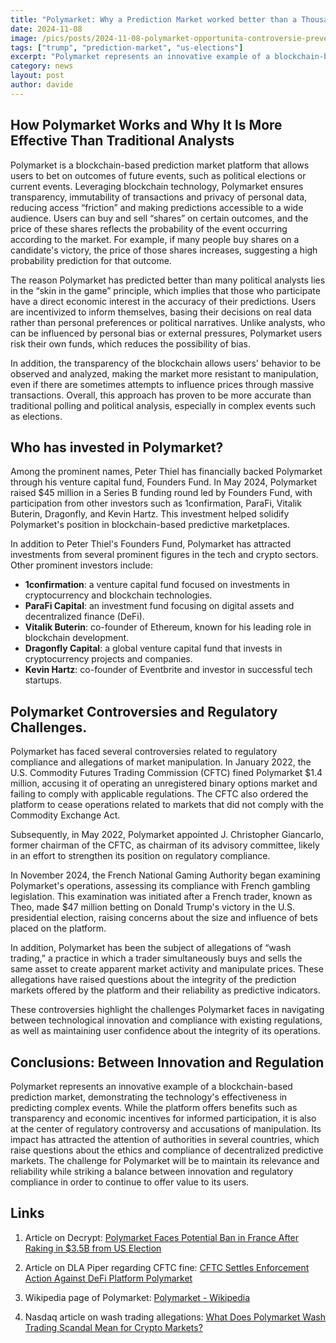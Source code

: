 ```yaml
---
title: "Polymarket: Why a Prediction Market worked better than a Thousand Analysts regarding the US Elections"
date: 2024-11-08
image: /pics/posts/2024-11-08-polymarket-opportunita-controversie-prevede-vittoria-trump/cover.jpeg
tags: ["trump", "prediction-market", "us-elections"]
excerpt: "Polymarket represents an innovative example of a blockchain-based prediction market, demonstrating the technology's effectiveness in predicting complex events, which in the US election 'worked' better than many emblazoned analysts"
category: news
layout: post
author: davide
---
```


How Polymarket Works and Why It Is More Effective Than Traditional Analysts
-----------


Polymarket is a blockchain-based prediction market platform that allows users to bet on outcomes of future events, such as political elections or current events. Leveraging blockchain technology, Polymarket ensures transparency, immutability of transactions and privacy of personal data, reducing access “friction” and making predictions accessible to a wide audience. Users can buy and sell “shares” on certain outcomes, and the price of these shares reflects the probability of the event occurring according to the market. For example, if many people buy shares on a candidate's victory, the price of those shares increases, suggesting a high probability prediction for that outcome.

The reason Polymarket has predicted better than many political analysts lies in the “skin in the game” principle, which implies that those who participate have a direct economic interest in the accuracy of their predictions. Users are incentivized to inform themselves, basing their decisions on real data rather than personal preferences or political narratives. Unlike analysts, who can be influenced by personal bias or external pressures, Polymarket users risk their own funds, which reduces the possibility of bias.

In addition, the transparency of the blockchain allows users' behavior to be observed and analyzed, making the market more resistant to manipulation, even if there are sometimes attempts to influence prices through massive transactions. Overall, this approach has proven to be more accurate than traditional polling and political analysis, especially in complex events such as elections.



Who has invested in Polymarket?
-----------

Among the prominent names, Peter Thiel has financially backed Polymarket through his venture capital fund, Founders Fund. In May 2024, Polymarket raised $45 million in a Series B funding round led by Founders Fund, with participation from other investors such as 1confirmation, ParaFi, Vitalik Buterin, Dragonfly, and Kevin Hartz.  This investment helped solidify Polymarket's position in blockchain-based predictive marketplaces. 

In addition to Peter Thiel's Founders Fund, Polymarket has attracted investments from several prominent figures in the tech and crypto sectors. Other prominent investors include:

- **1confirmation**: a venture capital fund focused on investments in cryptocurrency and blockchain technologies.
- **ParaFi Capital**: an investment fund focusing on digital assets and decentralized finance (DeFi).
- **Vitalik Buterin**: co-founder of Ethereum, known for his leading role in blockchain development.
- **Dragonfly Capital**: a global venture capital fund that invests in cryptocurrency projects and companies.
- **Kevin Hartz**: co-founder of Eventbrite and investor in successful tech startups.



Polymarket Controversies and Regulatory Challenges.
-----------
Polymarket has faced several controversies related to regulatory compliance and allegations of market manipulation. In January 2022, the U.S. Commodity Futures Trading Commission (CFTC) fined Polymarket $1.4 million, accusing it of operating an unregistered binary options market and failing to comply with applicable regulations. The CFTC also ordered the platform to cease operations related to markets that did not comply with the Commodity Exchange Act. 

Subsequently, in May 2022, Polymarket appointed J. Christopher Giancarlo, former chairman of the CFTC, as chairman of its advisory committee, likely in an effort to strengthen its position on regulatory compliance. 

In November 2024, the French National Gaming Authority began examining Polymarket's operations, assessing its compliance with French gambling legislation. This examination was initiated after a French trader, known as Theo, made $47 million betting on Donald Trump's victory in the U.S. presidential election, raising concerns about the size and influence of bets placed on the platform. 

In addition, Polymarket has been the subject of allegations of “wash trading,” a practice in which a trader simultaneously buys and sells the same asset to create apparent market activity and manipulate prices. These allegations have raised questions about the integrity of the prediction markets offered by the platform and their reliability as predictive indicators. 

These controversies highlight the challenges Polymarket faces in navigating between technological innovation and compliance with existing regulations, as well as maintaining user confidence about the integrity of its operations. 


Conclusions: Between Innovation and Regulation
-----------

Polymarket represents an innovative example of a blockchain-based prediction market, demonstrating the technology's effectiveness in predicting complex events. While the platform offers benefits such as transparency and economic incentives for informed participation, it is also at the center of regulatory controversy and accusations of manipulation. Its impact has attracted the attention of authorities in several countries, which raise questions about the ethics and compliance of decentralized predictive markets. The challenge for Polymarket will be to maintain its relevance and reliability while striking a balance between innovation and regulatory compliance in order to continue to offer value to its users.

Links
----------


1. Article on Decrypt: [Polymarket Faces Potential Ban in France After Raking in $3.5B from US Election](https://decrypt.co/290533/polymarket-faces-potential-ban-france-3-5b-from-us-election-report?amp=1)

2. Article on DLA Piper regarding CFTC fine: [CFTC Settles Enforcement Action Against DeFi Platform Polymarket](https://www.dlapiper.com/en/insights/publications/2022/1/cftc-settles-enforcement-action-against-defi-platform-polymarket)

3. Wikipedia page of Polymarket: [Polymarket - Wikipedia](https://en.wikipedia.org/wiki/Polymarket)

4. Nasdaq article on wash trading allegations: [What Does Polymarket Wash Trading Scandal Mean for Crypto Markets?](https://www.nasdaq.com/articles/what-does-polymarket-wash-trading-scandal-mean-crypto-markets) 
